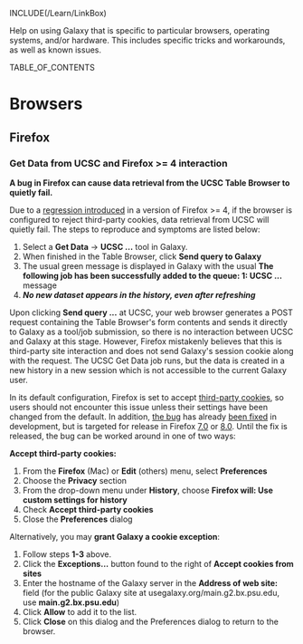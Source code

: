 INCLUDE(/Learn/LinkBox)

Help on using Galaxy that is specific to particular browsers, operating systems, and/or hardware.  This includes specific tricks and workarounds, as well as known issues.

TABLE_OF_CONTENTS

# Browsers

## Firefox

### Get Data from UCSC and Firefox >= 4 interaction

**A bug in Firefox can cause data retrieval from the UCSC Table Browser to quietly fail.**

Due to a [regression introduced](http://hg.mozilla.org/mozilla-central/rev/56815e37d436#l3.293) in a version of Firefox >= 4, if the browser is configured to reject third-party cookies, data retrieval from UCSC will quietly fail.  The steps to reproduce and symptoms are listed below:

1. Select a **Get Data** &rarr; **UCSC ...** tool in Galaxy.
1. When finished in the Table Browser, click **Send query to Galaxy**
1. The usual green message is displayed in Galaxy with the usual **The following job has been successfully added to the queue: 1: UCSC ...** message
1. ***No new dataset appears in the history, even after refreshing***

Upon clicking **Send query ...** at UCSC, your web browser generates a POST request containing the Table Browser's form contents and sends it directly to Galaxy as a tool/job submission, so there is no interaction between UCSC and Galaxy at this stage.  However, Firefox mistakenly believes that this is third-party site interaction and does not send Galaxy's session cookie along with the request.  The UCSC Get Data job runs, but the data is created in a new history in a new session which is not accessible to the current Galaxy user.

In its default configuration, Firefox is set to accept [third-party cookies](http://en.wikipedia.org/wiki/HTTP_cookie#Privacy_and_third-party_cookies), so users should not encounter this issue unless their settings have been changed from the default.  In addition, [the bug](https://bugzilla.mozilla.org/show_bug.cgi?id=664721) has already [been fixed](http://hg.mozilla.org/integration/mozilla-inbound/rev/cedefaaaaceb) in development, but is targeted for release in Firefox [7.0](https://bugzilla.mozilla.org/show_bug.cgi?id=664721#c29) or [8.0](https://bugzilla.mozilla.org/show_bug.cgi?id=664721#c22).  Until the fix is released, the bug can be worked around in one of two ways:

**Accept third-party cookies:**

1. From the **Firefox** (Mac) or **Edit** (others) menu, select **Preferences**
1. Choose the **Privacy** section
1. From the drop-down menu under **History**, choose **Firefox will: Use custom settings for history**
1. Check **Accept third-party cookies**
1. Close the **Preferences** dialog

Alternatively, you may **grant Galaxy a cookie exception**:

1. Follow steps **1-3** above.
1. Click the **Exceptions...** button found to the right of **Accept cookies from sites**
1. Enter the hostname of the Galaxy server in the **Address of web site:** field (for the public Galaxy site at usegalaxy.org/main.g2.bx.psu.edu, use **main.g2.bx.psu.edu**)
1. Click **Allow** to add it to the list.
1. Click **Close** on this dialog and the Preferences dialog to return to the browser.


 
